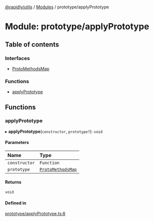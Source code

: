 [@rapidly/utils](../README.md) / [Modules](../modules.md) / prototype/applyPrototype

# Module: prototype/applyPrototype

## Table of contents

### Interfaces

- [ProtoMethodsMap](../interfaces/prototype_applyPrototype.ProtoMethodsMap.md)

### Functions

- [applyPrototype](prototype_applyPrototype.md#applyprototype)

## Functions

### applyPrototype

▸ **applyPrototype**(`constructor`, `prototype?`): `void`

#### Parameters

| Name | Type |
| :------ | :------ |
| `constructor` | `Function` |
| `prototype` | [`ProtoMethodsMap`](../interfaces/prototype_applyPrototype.ProtoMethodsMap.md) |

#### Returns

`void`

#### Defined in

[prototype/applyPrototype.ts:8](https://github.com/canguser/rapidly-utils/blob/bc4b333/main/prototype/applyPrototype.ts#L8)
